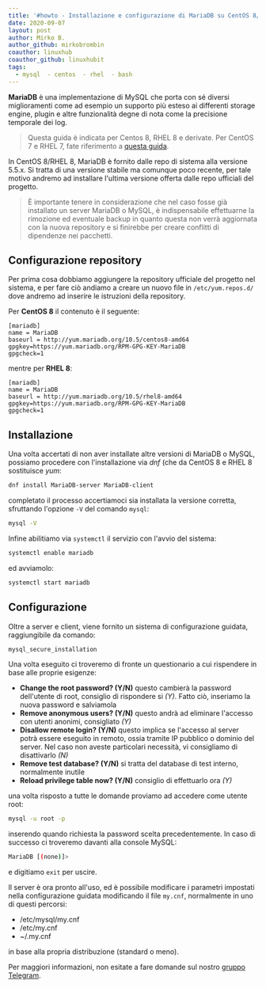 ```yaml
---
title: '#howto - Installazione e configurazione di MariaDB su CentOS 8/RHEL 8'
date: 2020-09-07
layout: post
author: Mirko B.
author_github: mirkobrombin
coauthor: linuxhub
coauthor_github: linuxhubit
tags:
  - mysql  - centos  - rhel  - bash
---
```

**MariaDB** è una implementazione di MySQL che porta con sé diversi miglioramenti come ad esempio un supporto più esteso ai differenti storage engine, plugin e altre funzionalità degne di nota come la precisione temporale dei log.

> Questa guida è indicata per Centos 8, RHEL 8 e derivate. Per CentOS 7 e RHEL 7, fate riferimento a <a href="https://linuxhub.it/articles/howto-installazione-e-configurazione-di-mariadb-su-centos-7">questa guida</a>.

In CentOS 8/RHEL 8, MariaDB è fornito dalle repo di sistema alla versione 5.5.x. Si tratta di una versione stabile ma comunque poco recente, per tale motivo andremo ad installare l'ultima versione offerta dalle repo ufficiali del progetto.

> È importante tenere in considerazione che nel caso fosse già installato un server MariaDB o MySQL, è indispensabile effettuarne la rimozione ed eventuale backup in quanto questa non verrà aggiornata con la nuova repository e si finirebbe per creare conflitti di dipendenze nei pacchetti.

## Configurazione repository
Per prima cosa dobbiamo aggiungere la repository ufficiale del progetto nel sistema, e per fare ciò andiamo a creare un nuovo file in `/etc/yum.repos.d/` dove andremo ad inserire le istruzioni della repository.

Per **CentOS 8** il contenuto è il seguente:

```
[mariadb]
name = MariaDB
baseurl = http://yum.mariadb.org/10.5/centos8-amd64
gpgkey=https://yum.mariadb.org/RPM-GPG-KEY-MariaDB
gpgcheck=1
```

mentre per **RHEL 8**:

```
[mariadb]
name = MariaDB
baseurl = http://yum.mariadb.org/10.5/rhel8-amd64
gpgkey=https://yum.mariadb.org/RPM-GPG-KEY-MariaDB
gpgcheck=1
```

## Installazione
Una volta accertati di non aver installate altre versioni di MariaDB o MySQL, possiamo procedere con l'installazione via *dnf* (che da CentOS 8 e RHEL 8 sostituisce *yum*:

```bash
dnf install MariaDB-server MariaDB-client
```

completato il processo accertiamoci sia installata la versione corretta, sfruttando l'opzione `-V` del comando `mysql`:

```bash
mysql -V
```

Infine abilitiamo via `systemctl` il servizio con l'avvio del sistema:

```bash
systemctl enable mariadb
```

ed avviamolo:

```bash
systemctl start mariadb
```

## Configurazione
Oltre a server e client, viene fornito un sistema di configurazione guidata, raggiungibile da comando:

```bash
mysql_secure_installation
```

Una volta eseguito ci troveremo di fronte un questionario a cui rispendere in base alle proprie esigenze:
* **Change the root password? (Y/N)** questo cambierà la password dell'utente di root, consiglio di rispondere si *(Y)*. Fatto ciò, inseriamo la nuova password e salviamola
* **Remove anonymous users? (Y/N)** questo andrà ad eliminare l'accesso con utenti anonimi, consigliato *(Y)*
* **Disallow remote login? (Y/N)** questo implica se l'accesso al server potrà essere eseguito in remoto, ossia tramite IP pubblico o dominio del server. Nel caso non aveste particolari necessità, vi consigliamo di disattivarlo *(N)*
* **Remove test database? (Y/N)** si tratta del database di test interno, normalmente inutile
* **Reload privilege table now? (Y/N)** consiglio di effettuarlo ora *(Y)*

una volta risposto a tutte le domande proviamo ad accedere come utente root:

```bash
mysql -u root -p
```

inserendo quando richiesta la password scelta precedentemente. In caso di successo ci troveremo davanti alla console MySQL:

```bash
MariaDB [(none)]>
```

e digitiamo `exit` per uscire.

Il server è ora pronto all'uso, ed è possibile modificare i parametri impostati nella configurazione guidata modificando il file `my.cnf`, normalmente in uno di questi percorsi:

* /etc/mysql/my.cnf
* /etc/my.cnf
* ~/.my.cnf 

in base alla propria distribuzione (standard o meno).

Per maggiori informazioni, non esitate a fare domande sul nostro [gruppo Telegram](https://t.me/linuxpeople).
